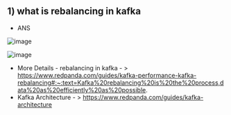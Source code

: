 ## 1) what is rebalancing in kafka

* ANS

![image](https://github.com/user-attachments/assets/c0afc021-6aa4-4b4c-89b2-775b0a6e8360)

![image](https://github.com/user-attachments/assets/5ccd637d-54b8-478b-a174-67bfe4946b43)

* More Details - rebalancing in kafka - > https://www.redpanda.com/guides/kafka-performance-kafka-rebalancing#:~:text=Kafka%20rebalancing%20is%20the%20process,data%20as%20efficiently%20as%20possible.
* Kafka Architecture - > https://www.redpanda.com/guides/kafka-architecture

